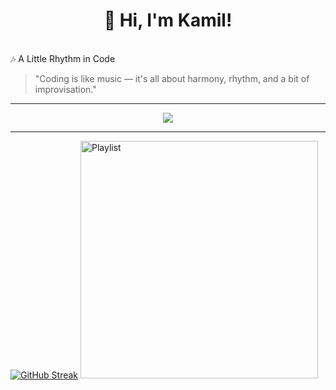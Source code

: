 <h1 align="center">👋 Hi, I'm Kamil!</h1>
<br>
🎶 A Little Rhythm in Code

> "Coding is like music — it's all about harmony, rhythm, and a bit of improvisation."

---

<p align="center">
  <img src="https://skillicons.dev/icons?i=cs,dotnet,python,nodejs,js,html,css,git,github,vscode" />
</p>

---
  [![GitHub Streak](https://github-readme-streak-stats.herokuapp.com?user=Kok3&theme=github-dark-dimmed&hide_border=true&border_radius=8&mode=weekly&card_width=400&card_height=250&hide_longest_streak=true)](https://git.io/streak-stats)
  <img src="https://media.pictify.io/mfvut-1760981862990.png" width="380" alt="Playlist"/>


